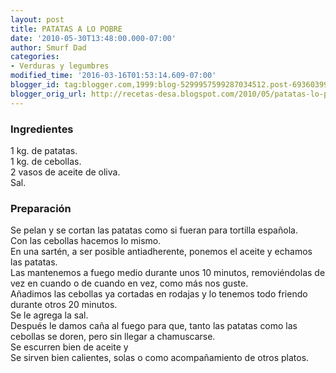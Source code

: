 ```yaml
---
layout: post
title: PATATAS A LO POBRE
date: '2010-05-30T13:48:00.000-07:00'
author: Smurf Dad
categories:
- Verduras y legumbres
modified_time: '2016-03-16T01:53:14.609-07:00'
blogger_id: tag:blogger.com,1999:blog-5299957599287034512.post-6936039963292531328
blogger_orig_url: http://recetas-desa.blogspot.com/2010/05/patatas-lo-pobre.html
---
```


<h3>Ingredientes</h3>1 kg. de patatas.<br />1 kg. de cebollas.<br />2 vasos de aceite de oliva.<br />Sal.<br /><h3>Preparación</h3>Se pelan y se cortan las patatas como si fueran para tortilla española.<br />Con las cebollas hacemos lo mismo.<br />En una sartén, a ser posible antiadherente, ponemos el aceite y echamos las patatas.<br />Las mantenemos a fuego medio durante unos 10 minutos, removiéndolas de vez en cuando o de cuando en vez, como más nos guste.<br />Añadimos las cebollas ya cortadas en rodajas y lo tenemos todo friendo durante otros 20 minutos.<br />Se le agrega la sal.<br />Después le damos caña al fuego para que, tanto las patatas como las cebollas se doren, pero sin llegar a chamuscarse.<br />Se escurren bien de aceite y<br />Se sirven bien calientes, solas o como acompañamiento de otros platos.